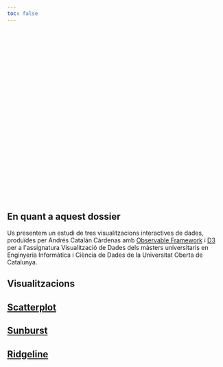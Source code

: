 ```yaml
---
toc: false
---
```


<div class="hero">
  <h1>Visualització de Dades</h1>
</div>

## En quant a aquest dossier

Us presentem un estudi de tres visualitzacions interactives de dades, produïdes per Andrés Catalán Cárdenas amb [Observable Framework](https://observablehq.com/framework/) i [D3](https://d3js.org/) per a l'assignatura Visualització de Dades dels màsters universitaris en Enginyeria Informàtica i Ciència de Dades de la Universitat Oberta de Catalunya.

## Visualitzacions

<div class="grid grid-cols-3">
  <div class="card">
    <a href="./scatterplot.html"><h2>Scatterplot</h2></a>
  </div>
  <div class="card">
    <a href="./sunburst.html"><h2>Sunburst</h2></a>
  </div>
  <div class="card">
    <a href="./ridgeline.html"><h2>Ridgeline</h2></a>
  </div>
</div>

<style>

.hero {
  display: flex;
  flex-direction: column;
  align-items: center;
  font-family: var(--sans-serif);
  margin: 4rem 0 8rem;
  text-wrap: balance;
  text-align: center;
}

.hero h1 {
  margin: 1rem 0;
  padding: 1rem 0;
  max-width: none;
  font-size: 14vw;
  font-weight: 900;
  line-height: 1;
  background: linear-gradient(30deg, var(--theme-foreground-focus), currentColor);
  -webkit-background-clip: text;
  -webkit-text-fill-color: transparent;
  background-clip: text;
}

.hero h2 {
  margin: 0;
  max-width: 34em;
  font-size: 20px;
  font-style: initial;
  font-weight: 500;
  line-height: 1.5;
  color: var(--theme-foreground-muted);
}

@media (min-width: 640px) {
  .hero h1 {
    font-size: 90px;
  }
}

</style>
